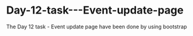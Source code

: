 # Day-12-task---Event-update-page
The Day 12 task - Event update page have been done by using bootstrap
